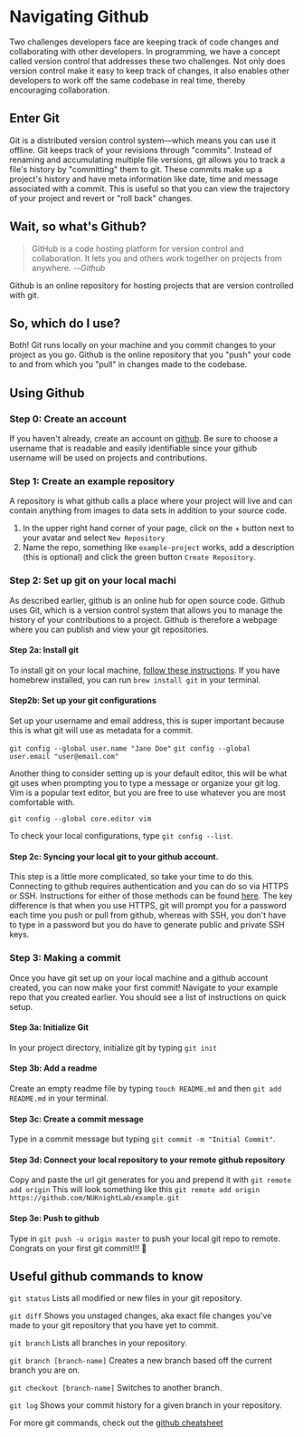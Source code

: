 # Navigating Github 

Two challenges developers face are keeping track of code changes and collaborating with other developers. In programming, we have a concept called version control that addresses these two challenges. Not only does version control make it easy to keep track of changes, it also enables other developers to work off the same codebase in real time, thereby encouraging collaboration. 

## Enter Git
Git is a distributed version control system—which means you can use it offline. Git keeps track of your revisions through "commits". Instead of renaming and accumulating multiple file versions, git allows you to track a file's history by "committing" them to git. These commits make up a project's history and have meta information like date, time and message associated with a commit. This is useful so that you can view the trajectory of your project and revert or "roll back" changes.

## Wait, so what's Github?
  > GitHub is a code hosting platform for version control and collaboration. It lets you and others work together on projects from anywhere.
  --<cite>Github</cite>

Github is an online repository for hosting projects that are version controlled with git.

## So, which do I use?
Both! Git runs locally on your machine and you commit changes to your project as you go. Github is the online repository that you "push" your code to and from which you "pull" in changes made to the codebase.

## Using Github

### Step 0: Create an account
If you haven't already, create an account on [github](https://github.com/). Be sure to choose a username that is readable and easily identifiable since your github username will be used on projects and contributions.

### Step 1: Create an example repository
A repository is what github calls a place where your project will live and can contain anything from images to data sets in addition to your source code. 

1. In the upper right hand corner of your page, click on the + button next to your avatar and select `New Repository`
2. Name the repo, something like `example-project` works, add a description (this is optional) and click the green button `Create Repository`.

### Step 2: Set up git on your local machi
As described earlier, github is an online hub for open source code. Github uses Git, which is a version control system that allows you to manage the history of your contributions to a project.
Github is therefore a webpage where you can publish and view your git repositories.

#### Step 2a: Install git 
To install git on your local machine, [follow these instructions](https://git-scm.com/book/en/v1/Getting-Started-Installing-Git). If you have homebrew installed, you can run `brew install git` in your terminal.

#### Step2b: Set up your git configurations
Set up your username and email address, this is super important because this is what git will use as metadata for a commit.

`git config --global user.name "Jane Doe"`
`git config --global user.email "user@email.com"`

Another thing to consider setting up is your default editor, this will be what git uses when prompting you to type a message or organize your git log. Vim is a popular text editor, but you are free to use whatever you are most comfortable with.

`git config --global core.editor vim`

To check your local configurations, type `git config --list`.

#### Step 2c: Syncing your local git to your github account.
This step is a little more complicated, so take your time to do this. Connecting to github requires authentication and you can do so via HTTPS or SSH. Instructions for either of those methods can be found [here](https://help.github.com/articles/set-up-git/). The key difference is that when you use HTTPS, git will prompt you for a password each time you push or pull from github, whereas with SSH, you don't have to type in a password but you do have to generate public and private SSH keys.

### Step 3: Making a commit
Once you have git set up on your local machine and a github account created, you can now make your first commit!
Navigate to your example repo that you created earlier. You should see a list of instructions on quick setup.

#### Step 3a: Initialize Git
In your project directory, initialize git by typing `git init`

#### Step 3b: Add a readme
Create an empty readme file by typing `touch README.md` and then `git add README.md` in your terminal.

#### Step 3c: Create a commit message
Type in a commit message but typing `git commit -m "Initial Commit"`.

#### Step 3d: Connect your local repository to your remote github repository
Copy and paste the url git generates for you and prepend it with `git remote add origin`
This will look something like this `git remote add origin https://github.com/NUKnightLab/example.git`

#### Step 3e: Push to github
Type in `git push -u origin master` to push your local git repo to remote.
Congrats on your first git commit!!! 🎉 

## Useful github commands to know 
`git status`
Lists all modified or new files in your git repository.

`git diff`
Shows you unstaged changes, aka exact file changes you've made to your git repository that you have yet to commit.

`git branch`
Lists all branches in your repository.

`git branch [branch-name]`
Creates a new branch based off the current branch you are on.

`git checkout [branch-name]`
Switches to another branch.

`git log`
Shows your commit history for a given branch in your repository.

For more git commands, check out the [github cheatsheet](https://services.github.com/kit/downloads/github-git-cheat-sheet.pdf)
